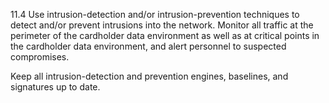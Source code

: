 11.4 Use intrusion-detection and/or 
intrusion-prevention techniques to detect 
and/or prevent intrusions into the network. 
Monitor all traffic at the perimeter of the 
cardholder data environment as well as at 
critical points in the cardholder data 
environment, and alert personnel to 
suspected compromises. 

Keep all intrusion-detection and prevention 
engines, baselines, and signatures up to 
date. 


